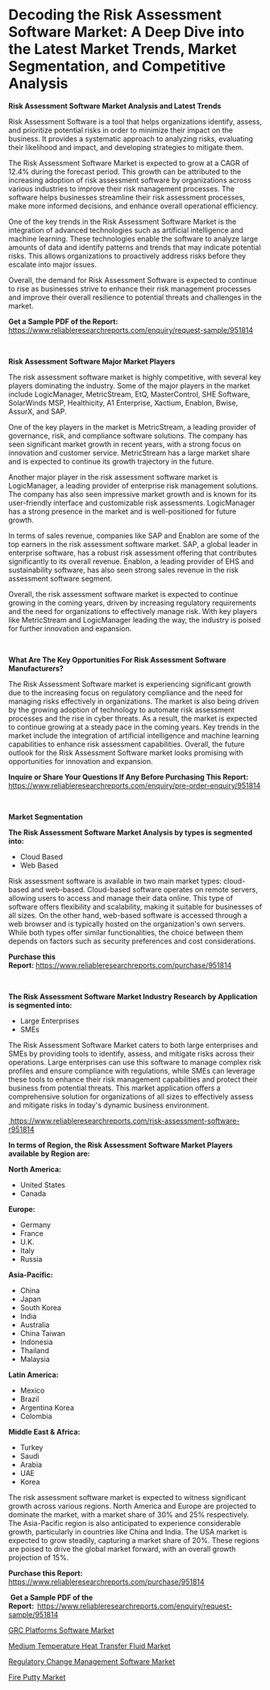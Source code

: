 <p><h1>Decoding the Risk Assessment Software Market: A Deep Dive into the Latest Market Trends, Market Segmentation, and Competitive Analysis</h1></p><p><strong>Risk Assessment Software Market Analysis and Latest Trends</strong></p>
<p><p>Risk Assessment Software is a tool that helps organizations identify, assess, and prioritize potential risks in order to minimize their impact on the business. It provides a systematic approach to analyzing risks, evaluating their likelihood and impact, and developing strategies to mitigate them.</p><p>The Risk Assessment Software Market is expected to grow at a CAGR of 12.4% during the forecast period. This growth can be attributed to the increasing adoption of risk assessment software by organizations across various industries to improve their risk management processes. The software helps businesses streamline their risk assessment processes, make more informed decisions, and enhance overall operational efficiency.</p><p>One of the key trends in the Risk Assessment Software Market is the integration of advanced technologies such as artificial intelligence and machine learning. These technologies enable the software to analyze large amounts of data and identify patterns and trends that may indicate potential risks. This allows organizations to proactively address risks before they escalate into major issues.</p><p>Overall, the demand for Risk Assessment Software is expected to continue to rise as businesses strive to enhance their risk management processes and improve their overall resilience to potential threats and challenges in the market.</p></p>
<p><strong>Get a Sample PDF of the Report:&nbsp;</strong> <a href="https://www.reliableresearchreports.com/enquiry/request-sample/951814">https://www.reliableresearchreports.com/enquiry/request-sample/951814</a></p>
<p>&nbsp;</p>
<p><strong>Risk Assessment Software Major Market Players</strong></p>
<p><p>The risk assessment software market is highly competitive, with several key players dominating the industry. Some of the major players in the market include LogicManager, MetricStream, EtQ, MasterControl, SHE Software, SolarWinds MSP, Healthicity, A1 Enterprise, Xactium, Enablon, Bwise, AssurX, and SAP.</p><p>One of the key players in the market is MetricStream, a leading provider of governance, risk, and compliance software solutions. The company has seen significant market growth in recent years, with a strong focus on innovation and customer service. MetricStream has a large market share and is expected to continue its growth trajectory in the future.</p><p>Another major player in the risk assessment software market is LogicManager, a leading provider of enterprise risk management solutions. The company has also seen impressive market growth and is known for its user-friendly interface and customizable risk assessments. LogicManager has a strong presence in the market and is well-positioned for future growth.</p><p>In terms of sales revenue, companies like SAP and Enablon are some of the top earners in the risk assessment software market. SAP, a global leader in enterprise software, has a robust risk assessment offering that contributes significantly to its overall revenue. Enablon, a leading provider of EHS and sustainability software, has also seen strong sales revenue in the risk assessment software segment.</p><p>Overall, the risk assessment software market is expected to continue growing in the coming years, driven by increasing regulatory requirements and the need for organizations to effectively manage risk. With key players like MetricStream and LogicManager leading the way, the industry is poised for further innovation and expansion.</p></p>
<p>&nbsp;</p>
<p><strong>What Are The Key Opportunities For Risk Assessment Software Manufacturers?</strong></p>
<p><p>The Risk Assessment Software market is experiencing significant growth due to the increasing focus on regulatory compliance and the need for managing risks effectively in organizations. The market is also being driven by the growing adoption of technology to automate risk assessment processes and the rise in cyber threats. As a result, the market is expected to continue growing at a steady pace in the coming years. Key trends in the market include the integration of artificial intelligence and machine learning capabilities to enhance risk assessment capabilities. Overall, the future outlook for the Risk Assessment Software market looks promising with opportunities for innovation and expansion.</p></p>
<p><strong>Inquire or Share Your Questions If Any Before Purchasing This Report:</strong> <a href="https://www.reliableresearchreports.com/enquiry/pre-order-enquiry/951814">https://www.reliableresearchreports.com/enquiry/pre-order-enquiry/951814</a></p>
<p>&nbsp;</p>
<p><strong>Market Segmentation</strong></p>
<p><strong>The Risk Assessment Software Market Analysis by types is segmented into:</strong></p>
<p><ul><li>Cloud Based</li><li>Web Based</li></ul></p>
<p><p>Risk assessment software is available in two main market types: cloud-based and web-based. Cloud-based software operates on remote servers, allowing users to access and manage their data online. This type of software offers flexibility and scalability, making it suitable for businesses of all sizes. On the other hand, web-based software is accessed through a web browser and is typically hosted on the organization's own servers. While both types offer similar functionalities, the choice between them depends on factors such as security preferences and cost considerations.</p></p>
<p><strong>Purchase this Report:&nbsp;</strong><a href="https://www.reliableresearchreports.com/purchase/951814">https://www.reliableresearchreports.com/purchase/951814</a></p>
<p>&nbsp;</p>
<p><strong>The Risk Assessment Software Market Industry Research by Application is segmented into:</strong></p>
<p><ul><li>Large Enterprises</li><li>SMEs</li></ul></p>
<p><p>The Risk Assessment Software Market caters to both large enterprises and SMEs by providing tools to identify, assess, and mitigate risks across their operations. Large enterprises can use this software to manage complex risk profiles and ensure compliance with regulations, while SMEs can leverage these tools to enhance their risk management capabilities and protect their business from potential threats. This market application offers a comprehensive solution for organizations of all sizes to effectively assess and mitigate risks in today's dynamic business environment.</p></p>
<p><a href="https://www.reliableresearchreports.com/risk-assessment-software-r951814">&nbsp;https://www.reliableresearchreports.com/risk-assessment-software-r951814</a></p>
<p><strong>In terms of Region, the Risk Assessment Software Market Players available by Region are:</strong></p>
<p>
    <p> <strong> North America: </strong>
        <ul>
            <li>United States</li>
            <li>Canada</li>
        </ul>
        </p> 
    <p> <strong> Europe: </strong>
        <ul>
            <li>Germany</li>
            <li>France</li>
            <li>U.K.</li>
            <li>Italy</li>
            <li>Russia</li>
        </ul>
        </p> 
    <p> <strong> Asia-Pacific: </strong>
        <ul>
            <li>China</li>
            <li>Japan</li>
            <li>South Korea</li>
            <li>India</li>
            <li>Australia</li>
            <li>China Taiwan</li>
            <li>Indonesia</li>
            <li>Thailand</li>
            <li>Malaysia</li>
        </ul>
        </p> 
    <p> <strong> Latin America: </strong>
        <ul>
            <li>Mexico</li>
            <li>Brazil</li>
            <li>Argentina Korea</li>
            <li>Colombia</li>
        </ul>
        </p> 
    <p> <strong> Middle East & Africa: </strong>
        <ul>
            <li>Turkey</li>
            <li>Saudi</li>
            <li>Arabia</li>
            <li>UAE</li>
            <li>Korea</li>
        </ul>
    </p>
    </p>
<p><p>The risk assessment software market is expected to witness significant growth across various regions. North America and Europe are projected to dominate the market, with a market share of 30% and 25% respectively. The Asia-Pacific region is also anticipated to experience considerable growth, particularly in countries like China and India. The USA market is expected to grow steadily, capturing a market share of 20%. These regions are poised to drive the global market forward, with an overall growth projection of 15%.</p></p>
<p><strong>Purchase this Report: </strong><a href="https://www.reliableresearchreports.com/purchase/951814">https://www.reliableresearchreports.com/purchase/951814</a></p>
<p>&nbsp;<strong>Get a Sample PDF of the Report:&nbsp;&nbsp;</strong><a href="https://www.reliableresearchreports.com/enquiry/request-sample/951814">https://www.reliableresearchreports.com/enquiry/request-sample/951814</a></p>
<p><strong></strong></p>
<p><p><a href="https://github.com/SashaBeier2023/Market-Research-Report-List-1/blob/main/grc-platforms-software-market.md">GRC Platforms Software Market</a></p><p><a href="https://www.linkedin.com/pulse/medium-temperature-heat-transfer-fluid-market-centers-0b71e?trackingId=PiHBvGHKadi9DKi3B1vgtg%3D%3D">Medium Temperature Heat Transfer Fluid Market</a></p><p><a href="https://github.com/ashman753/Market-Research-Report-List-1/blob/main/regulatory-change-management-software-market.md">Regulatory Change Management Software Market</a></p><p><a href="https://www.linkedin.com/pulse/fire-putty-market-comprehensive-report-its-share-amp-growth-ndqfe?trackingId=nDiwC9JTDs8zXXbKTN9AHA%3D%3D">Fire Putty Market</a></p></p>
